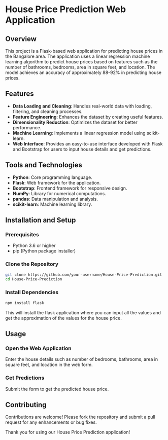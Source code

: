 # House Price Prediction Web Application

## Overview
This project is a Flask-based web application for predicting house prices in the Bangalore area. The application uses a linear regression machine learning algorithm to predict house prices based on features such as the number of bathrooms, bedrooms, area in square feet, and location. The model achieves an accuracy of approximately 88-92% in predicting house prices.

## Features
- **Data Loading and Cleaning**: Handles real-world data with loading, filtering, and cleaning processes.
- **Feature Engineering**: Enhances the dataset by creating useful features.
- **Dimensionality Reduction**: Optimizes the dataset for better performance.
- **Machine Learning**: Implements a linear regression model using scikit-learn.
- **Web Interface**: Provides an easy-to-use interface developed with Flask and Bootstrap for users to input house details and get predictions.

## Tools and Technologies
- **Python**: Core programming language.
- **Flask**: Web framework for the application.
- **Bootstrap**: Frontend framework for responsive design.
- **NumPy**: Library for numerical computations.
- **pandas**: Data manipulation and analysis.
- **scikit-learn**: Machine learning library.

## Installation and Setup

### Prerequisites
- Python 3.6 or higher
- pip (Python package installer)

### Clone the Repository
```bash
git clone https://github.com/your-username/House-Price-Prediction.git
cd House-Price-Prediction
```
### Install Dependencies
```bash
npm install flask
```
This will install the flask application where you can input all the values and get the approximation of the values for the house price.

## Usage
### Open the Web Application
Enter the house details such as number of bedrooms, bathrooms, area in square feet, and location in the web form.

### Get Predictions
Submit the form to get the predicted house price.

## Contributing
Contributions are welcome! Please fork the repository and submit a pull request for any enhancements or bug fixes.

Thank you for using our House Price Prediction application!
